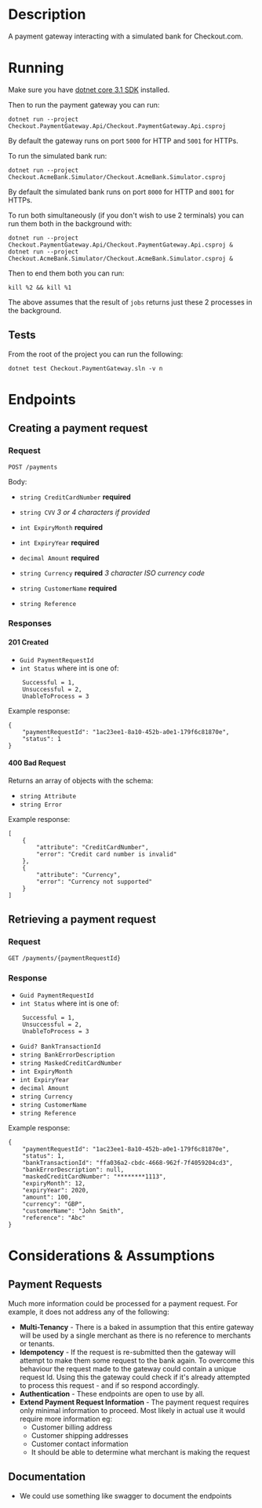 # Description 
A payment gateway interacting with a simulated bank for Checkout.com. 

# Running 
Make sure you have [dotnet core 3.1 SDK](https://dotnet.microsoft.com/download/dotnet-core/3.1) installed. 

Then to run the payment gateway you can run: 

`dotnet run --project Checkout.PaymentGateway.Api/Checkout.PaymentGateway.Api.csproj`

By default the gateway runs on port `5000` for HTTP and `5001` for HTTPs.

To run the simulated bank run: 

`dotnet run --project Checkout.AcmeBank.Simulator/Checkout.AcmeBank.Simulator.csproj`

By default the simulated bank runs on port `8000` for HTTP and `8001` for HTTPs.

To run both simultaneously (if you don't wish to use 2 terminals) you can run them both in the background with: 

`dotnet run --project Checkout.PaymentGateway.Api/Checkout.PaymentGateway.Api.csproj & dotnet run --project Checkout.AcmeBank.Simulator/Checkout.AcmeBank.Simulator.csproj &`

Then to end them both you can run: 

`kill %2 && kill %1`

The above assumes that the result of `jobs` returns just these 2 processes in the background.  

## Tests 
From the root of the project you can run the following: 

`dotnet test Checkout.PaymentGateway.sln -v n`

# Endpoints 
## Creating a payment request 
### Request
`POST /payments` 

Body: 
- `string CreditCardNumber` **required**
- `string CVV` *3 or 4 characters if provided*

- `int ExpiryMonth` **required**
- `int ExpiryYear` **required**

- `decimal Amount` **required**
- `string Currency` **required** *3 character ISO currency code*

- `string CustomerName` **required**
- `string Reference`

### Responses
#### 201 Created

- `Guid PaymentRequestId`
- `int Status` where int is one of: 
```
    Successful = 1,
    Unsuccessful = 2,
    UnableToProcess = 3
```

Example response: 
```
{
    "paymentRequestId": "1ac23ee1-8a10-452b-a0e1-179f6c81870e",
    "status": 1
}
```

#### 400 Bad Request
Returns an array of objects with the schema: 
- `string Attribute`
- `string Error`

Example response: 
```
[
    {
        "attribute": "CreditCardNumber",
        "error": "Credit card number is invalid"
    },
    {
        "attribute": "Currency",
        "error": "Currency not supported"
    }
]
```

## Retrieving a payment request 
### Request
`GET /payments/{paymentRequestId}` 
### Response

- `Guid PaymentRequestId`
- `int Status` where int is one of: 
```
    Successful = 1,
    Unsuccessful = 2,
    UnableToProcess = 3
```
- `Guid? BankTransactionId`
- `string BankErrorDescription`
- `string MaskedCreditCardNumber`
- `int ExpiryMonth`
- `int ExpiryYear`
- `decimal Amount`
- `string Currency`
- `string CustomerName`
- `string Reference`

Example response: 
```
{
    "paymentRequestId": "1ac23ee1-8a10-452b-a0e1-179f6c81870e",
    "status": 1,
    "bankTransactionId": "ffa036a2-cbdc-4668-962f-7f4059204cd3",
    "bankErrorDescription": null,
    "maskedCreditCardNumber": "********1113",
    "expiryMonth": 12,
    "expiryYear": 2020,
    "amount": 100,
    "currency": "GBP",
    "customerName": "John Smith",
    "reference": "Abc"
}
```

# Considerations & Assumptions 
## Payment Requests 
Much more information could be processed for a payment request. For example, it does not address any of the following: 
- **Multi-Tenancy** - There is a baked in assumption that this entire gateway will be used by a single merchant as there is no reference to merchants or tenants. 
- **Idempotency** - If the request is re-submitted then the gateway will attempt to make them some request to the bank again. To overcome this behaviour the request made to the gateway could contain a unique request Id. Using this the gateway could check if it's already attempted to process this request - and if so respond accordingly. 
- **Authentication** - These endpoints are open to use by all. 
- **Extend Payment Request Information** - The payment request requires only minimal information to proceed. Most likely in actual use it would require more information eg: 
    - Customer billing address
    - Customer shipping addresses
    - Customer contact information
    - It should be able to determine what merchant is making the request

## Documentation 
- We could use something like swagger to document the endpoints


